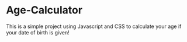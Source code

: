 # Age-Calculator

This is a simple project using Javascript and CSS to calculate your age if your date of birth is given!
